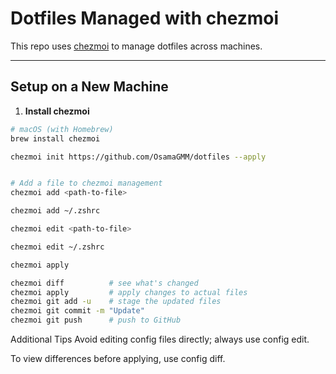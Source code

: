 # Dotfiles Managed with chezmoi

This repo uses [chezmoi](https://www.chezmoi.io) to manage dotfiles across machines.

---

## Setup on a New Machine

1. **Install chezmoi**

```bash
# macOS (with Homebrew)
brew install chezmoi

chezmoi init https://github.com/OsamaGMM/dotfiles --apply


# Add a file to chezmoi management
chezmoi add <path-to-file>

chezmoi add ~/.zshrc

chezmoi edit <path-to-file>

chezmoi edit ~/.zshrc

chezmoi apply

chezmoi diff          # see what's changed
chezmoi apply         # apply changes to actual files
chezmoi git add -u    # stage the updated files
chezmoi git commit -m "Update"
chezmoi git push      # push to GitHub
```

Additional Tips
Avoid editing config files directly; always use config edit.

To view differences before applying, use config diff.
